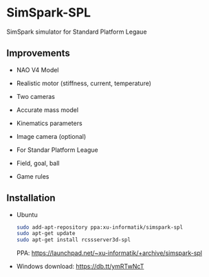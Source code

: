 SimSpark-SPL
============

SimSpark simulator for Standard Platform Legaue

Improvements
------------

* NAO V4 Model
 * Realistic motor (stiffness, current, temperature)
 * Two cameras
 * Accurate mass model
 * Kinematics parameters
 * Image camera (optional)

* For Standar Platform League
 * Field, goal, ball
 * Game rules


Installation
------------

* Ubuntu

  ```sh
  sudo add-apt-repository ppa:xu-informatik/simspark-spl
  sudo apt-get update
  sudo apt-get install rcssserver3d-spl
  ```

  PPA: https://launchpad.net/~xu-informatik/+archive/simspark-spl

* Windows
  download: https://db.tt/ymRTwNcT

